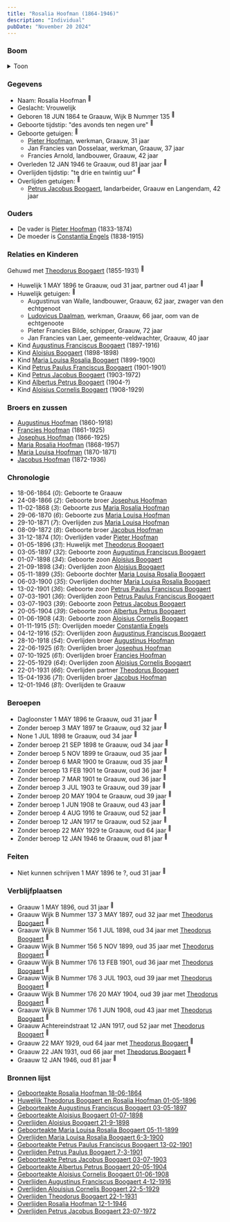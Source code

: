 ```yaml
---
title: "Rosalia Hoofman (1864-1946)"
description: "Individual"
pubDate: "November 20 2024"
---
```


### Boom
<details><summary>Toon</summary>

![test](https://www.plantuml.com/plantuml/svg/bPPjJzim4CVV-rESuCLULSf3dumgeEtQCGIiOcpID4t8IKnhrRMHxGnLYE--At5QI2gQlUlvShwVx_u-zzmwPbo-aiGkXNfaXgqWOUboRdIkih6Mse0pJ5bqSUN8GcGSKc5IoOlVVFNerh3YguGRMonPnmtNRlt8oPjTKyciXMS202DjCcxk5Y9TAcxjOB1YGfsUGanU2Fa4izTKbXGHHpF1SKEuqFfXnTGHC0jVWo08Ou3ZIJpjJ4Uuw_E3u39xWS59mfBrVQATa_pa52XS3syXxCSnRg0SLy9Q_kPhkyobl6Sgkq-DjZRH28HXSGYV9sECwxNXYs4iVq8qppFM2ekcd60mKNCkxGwfZKZJqIIUn1yW8KmVHlml5aaT9WdXvjjF26dOgO4CJfvubWarny-Y3bp-kC6zky4hpXHnWWuSIp5Vk3MNKZyXqWlnbMkr_1V4S-yMV2GkR5nHcvJfRhLb4WzTRKJKXcq7cvo-1DrMzd0D8hWSOWnjTtT5AB7k5bndskGMPQNdZ1jNac6E9X89-vqEd1scY4eA5CT7hGXHShzmLzhTTg8RrplX8uVvFBTEAEIVuZrBXKtt7gNNv2XncRhNkBRjGkWqxDOEDPHQMB6Nfj-eiDZfgmrDlp5D5CBtoUnTp1RdcXbKtvNEXMLGYh6EHflSmKvng_gKDaRh5fE41a6DRCRTHdypbii3RQH1eyB5C9sCDhd2ndYz4gykJeztoLATx8KAcsdhjPiqY9jtiupfHN2HI-lUQWlV2xSfMW5NXugQG4L1eNWQD9ycPtZPwneVQwEu5Fj86ZqqOJ7MQF0VOeyyV4HtFVCJrS_ZRapy8Dij-87IydEXOlShDdrlqw1YXnKxgjWUe0Ujt_YuPrpzsIRoaw3geCJVmue3K_ihK7M4nCkmweY8bqBL4HDopbM6_rl-0G00)
</details>

### Gegevens
- Naam: Rosalia Hoofman <sup><a href="../s00029/" style="text-decoration:none" title="Geboorteakte Rosalia Hoofman 18-06-1864">:link:</a></sup>
- Geslacht: Vrouwelijk
- Geboren 18 JUN 1864 te Graauw, Wijk B Nummer 135 <sup><a href="../s00029/" style="text-decoration:none" title="Geboorteakte Rosalia Hoofman 18-06-1864">:link:</a></sup>
- Geboorte tijdstip: "des avonds ten negen ure" <sup><a href="../s00029/" style="text-decoration:none" title="Geboorteakte Rosalia Hoofman 18-06-1864">:link:</a></sup>
- Geboorte getuigen: <sup><a href="../s00029/" style="text-decoration:none" title="Geboorteakte Rosalia Hoofman 18-06-1864">:link:</a></sup>
  - [Pieter Hoofman](../i00013/), werkman, Graauw, 31 jaar
  - Jan Francies van Dosselaar, werkman, Graauw, 37 jaar
  - Francies Arnold, landbouwer, Graauw, 42 jaar
- Overleden 12 JAN 1946 te Graauw, oud 81 jaar jaar <sup><a href="../s00033/" style="text-decoration:none" title="Overlijden Rosalia Hoofman 12-1-1946 ">:link:</a></sup>
- Overlijden tijdstip: "te drie en twintig uur" <sup><a href="../s00033/" style="text-decoration:none" title="Overlijden Rosalia Hoofman 12-1-1946 ">:link:</a></sup>
- Overlijden getuigen: <sup><a href="../s00033/" style="text-decoration:none" title="Overlijden Rosalia Hoofman 12-1-1946 ">:link:</a></sup>
  - [Petrus Jacobus Boogaert](../i00191/), landarbeider, Graauw en Langendam, 42 jaar

### Ouders
- De vader is [Pieter Hoofman](../i00013/) (1833-1874)
- De moeder is [Constantia Engels](../i00014/) (1838-1915)

### Relaties en Kinderen

Gehuwd met [Theodorus Boogaert](../i00186/) (1855-1931) <sup><a href="../s00316/" style="text-decoration:none" title="Huwelijk Theodorus Boogaert en Rosalia Hoofman 01-05-1896">:link:</a></sup>
- Huwelijk 1 MAY 1896 te Graauw, oud 31 jaar, partner oud 41 jaar <sup><a href="../s00316/" style="text-decoration:none" title="Huwelijk Theodorus Boogaert en Rosalia Hoofman 01-05-1896">:link:</a></sup>
- Huwelijk getuigen:  <sup><a href="../s00316/" style="text-decoration:none" title="Huwelijk Theodorus Boogaert en Rosalia Hoofman 01-05-1896">:link:</a></sup>
  - Augustinus van Walle, landbouwer, Graauw, 62 jaar, zwager van den echtgenoot
  - [Ludovicus Daalman](../i00029/), werkman, Graauw, 66 jaar, oom van de echtgenoote
  - Pieter Francies Bilde, schipper, Graauw, 72 jaar
  - Jan Francies van Laer, gemeente-veldwachter, Graauw, 40 jaar
- Kind [Augustinus Franciscus Boogaert](../i00187/) (1897-1916)
- Kind [Aloisius Boogaert](../i00188/) (1898-1898)
- Kind [Maria Louisa Rosalia Boogaert](../i00189/) (1899-1900)
- Kind [Petrus Paulus Franciscus Boogaert](../i00190/) (1901-1901)
- Kind [Petrus Jacobus Boogaert](../i00191/) (1903-1972)
- Kind [Albertus Petrus Boogaert](../i00192/) (1904-?)
- Kind [Aloisius Cornelis Boogaert](../i00193/) (1908-1929)

### Broers en zussen
- [Augustinus Hoofman](../i00007/) (1860-1918)
- [Francies Hoofman](../i00023/) (1861-1925)
- [Josephus Hoofman](../i00025/) (1866-1925)
- [Maria Rosalia Hoofman](../i00026/) (1868-1957)
- [Maria Louisa Hoofman](../i00027/) (1870-1871)
- [Jacobus Hoofman](../i00072/) (1872-1936)

### Chronologie
- 18-06-1864 (<i>0</i>): Geboorte te Graauw
- 24-08-1866 (<i>2</i>): Geboorte broer [Josephus Hoofman](../i00025/)
- 11-02-1868 (<i>3</i>): Geboorte zus [Maria Rosalia Hoofman](../i00026/)
- 29-06-1870 (<i>6</i>): Geboorte zus [Maria Louisa Hoofman](../i00027/)
- 29-10-1871 (<i>7</i>): Overlijden zus [Maria Louisa Hoofman](../i00027/)
- 08-09-1872 (<i>8</i>): Geboorte broer [Jacobus Hoofman](../i00072/)
- 31-12-1874 (<i>10</i>): Overlijden vader [Pieter Hoofman](../i00013/)
- 01-05-1896 (<i>31</i>): Huwelijk met [Theodorus Boogaert](../i00186/)
- 03-05-1897 (<i>32</i>): Geboorte zoon [Augustinus Franciscus Boogaert](../i00187/)
- 01-07-1898 (<i>34</i>): Geboorte zoon [Aloisius Boogaert](../i00188/)
- 21-09-1898 (<i>34</i>): Overlijden zoon [Aloisius Boogaert](../i00188/)
- 05-11-1899 (<i>35</i>): Geboorte dochter [Maria Louisa Rosalia Boogaert](../i00189/)
- 06-03-1900 (<i>35</i>): Overlijden dochter [Maria Louisa Rosalia Boogaert](../i00189/)
- 13-02-1901 (<i>36</i>): Geboorte zoon [Petrus Paulus Franciscus Boogaert](../i00190/)
- 07-03-1901 (<i>36</i>): Overlijden zoon [Petrus Paulus Franciscus Boogaert](../i00190/)
- 03-07-1903 (<i>39</i>): Geboorte zoon [Petrus Jacobus Boogaert](../i00191/)
- 20-05-1904 (<i>39</i>): Geboorte zoon [Albertus Petrus Boogaert](../i00192/)
- 01-06-1908 (<i>43</i>): Geboorte zoon [Aloisius Cornelis Boogaert](../i00193/)
- 01-11-1915 (<i>51</i>): Overlijden moeder [Constantia Engels](../i00014/)
- 04-12-1916 (<i>52</i>): Overlijden zoon [Augustinus Franciscus Boogaert](../i00187/)
- 28-10-1918 (<i>54</i>): Overlijden broer [Augustinus Hoofman](../i00007/)
- 22-06-1925 (<i>61</i>): Overlijden broer [Josephus Hoofman](../i00025/)
- 07-10-1925 (<i>61</i>): Overlijden broer [Francies Hoofman](../i00023/)
- 22-05-1929 (<i>64</i>): Overlijden zoon [Aloisius Cornelis Boogaert](../i00193/)
- 22-01-1931 (<i>66</i>): Overlijden partner [Theodorus Boogaert](../i00186/)
- 15-04-1936 (<i>71</i>): Overlijden broer [Jacobus Hoofman](../i00072/)
- 12-01-1946 (<i>81</i>): Overlijden te Graauw

### Beroepen
- Dagloonster 1 MAY 1896 te Graauw, oud 31 jaar <sup><a href="../s00316/" style="text-decoration:none" title="Huwelijk Theodorus Boogaert en Rosalia Hoofman 01-05-1896">:link:</a></sup>
- Zonder beroep 3 MAY 1897 te Graauw, oud 32 jaar <sup><a href="../s00317/" style="text-decoration:none" title="Geboorteakte Augustinus Franciscus Boogaert 03-05-1897">:link:</a></sup>
- None 1 JUL 1898 te Graauw, oud 34 jaar <sup><a href="../s00318/" style="text-decoration:none" title="Geboorteakte Aloisius Boogaert 01-07-1898">:link:</a></sup>
- Zonder beroep 21 SEP 1898 te Graauw, oud 34 jaar <sup><a href="../s00319/" style="text-decoration:none" title="Overlijden Aloisius Boogaert 21-9-1898 ">:link:</a></sup>
- Zonder beroep 5 NOV 1899 te Graauw, oud 35 jaar <sup><a href="../s00320/" style="text-decoration:none" title="Geboorteakte Maria Louisa Rosalia Boogaert 05-11-1899 ">:link:</a></sup>
- Zonder beroep 6 MAR 1900 te Graauw, oud 35 jaar <sup><a href="../s00321/" style="text-decoration:none" title="Overlijden Maria Louisa Rosalia Boogaert 6-3-1900 ">:link:</a></sup>
- Zonder beroep 13 FEB 1901 te Graauw, oud 36 jaar <sup><a href="../s00322/" style="text-decoration:none" title="Geboorteakte Petrus Paulus Franciscus Boogaert 13-02-1901 ">:link:</a></sup>
- Zonder beroep 7 MAR 1901 te Graauw, oud 36 jaar <sup><a href="../s00323/" style="text-decoration:none" title="Overlijden Petrus Paulus Boogaert 7-3-1901">:link:</a></sup>
- Zonder beroep 3 JUL 1903 te Graauw, oud 39 jaar <sup><a href="../s00324/" style="text-decoration:none" title="Geboorteakte Petrus Jacobus Boogaert 03-07-1903">:link:</a></sup>
- Zonder beroep 20 MAY 1904 te Graauw, oud 39 jaar <sup><a href="../s00325/" style="text-decoration:none" title="Geboorteakte Albertus Petrus Boogaert 20-05-1904">:link:</a></sup>
- Zonder beroep 1 JUN 1908 te Graauw, oud 43 jaar <sup><a href="../s00326/" style="text-decoration:none" title="Geboorteakte Aloisius Cornelis Boogaert 01-06-1908 ">:link:</a></sup>
- Zonder beroep 4 AUG 1916 te Graauw, oud 52 jaar <sup><a href="../s00327/" style="text-decoration:none" title="Overlijden Augustinus Franciscus Boogaert 4-12-1916">:link:</a></sup>
- Zonder beroep 12 JAN 1917 te Graauw, oud 52 jaar <sup><a href="../s00328/" style="text-decoration:none" title="Vonnis 12-01-1917 uitgesproken te Middelburg">:link:</a></sup>
- Zonder beroep 22 MAY 1929 te Graauw, oud 64 jaar <sup><a href="../s00329/" style="text-decoration:none" title="Overlijden Alouisius Cornelis Boogaert 22-5-1929 ">:link:</a></sup>
- Zonder beroep 12 JAN 1946 te Graauw, oud 81 jaar <sup><a href="../s00033/" style="text-decoration:none" title="Overlijden Rosalia Hoofman 12-1-1946 ">:link:</a></sup>

### Feiten
- Niet kunnen schrijven 1 MAY 1896 te ?, oud 31 jaar <sup><a href="../s00316/" style="text-decoration:none" title="Huwelijk Theodorus Boogaert en Rosalia Hoofman 01-05-1896">:link:</a></sup>

### Verblijfplaatsen
- Graauw  1 MAY 1896, oud 31 jaar  <sup><a href="../s00316/" style="text-decoration:none" title="Huwelijk Theodorus Boogaert en Rosalia Hoofman 01-05-1896">:link:</a></sup>
- Graauw Wijk B Nummer 137 3 MAY 1897, oud 32 jaar met [Theodorus Boogaert](../i00186/) <sup><a href="../s00317/" style="text-decoration:none" title="Geboorteakte Augustinus Franciscus Boogaert 03-05-1897">:link:</a></sup>
- Graauw Wijk B Nummer 156 1 JUL 1898, oud 34 jaar met [Theodorus Boogaert](../i00186/) <sup><a href="../s00318/" style="text-decoration:none" title="Geboorteakte Aloisius Boogaert 01-07-1898">:link:</a></sup>
- Graauw Wijk B Nummer 156 5 NOV 1899, oud 35 jaar met [Theodorus Boogaert](../i00186/) <sup><a href="../s00320/" style="text-decoration:none" title="Geboorteakte Maria Louisa Rosalia Boogaert 05-11-1899 ">:link:</a></sup>
- Graauw Wijk B Nummer 176 13 FEB 1901, oud 36 jaar met [Theodorus Boogaert](../i00186/) <sup><a href="../s00322/" style="text-decoration:none" title="Geboorteakte Petrus Paulus Franciscus Boogaert 13-02-1901 ">:link:</a></sup>
- Graauw Wijk B Nummer 176 3 JUL 1903, oud 39 jaar met [Theodorus Boogaert](../i00186/) <sup><a href="../s00324/" style="text-decoration:none" title="Geboorteakte Petrus Jacobus Boogaert 03-07-1903">:link:</a></sup>
- Graauw Wijk B Nummer 176 20 MAY 1904, oud 39 jaar met [Theodorus Boogaert](../i00186/) <sup><a href="../s00325/" style="text-decoration:none" title="Geboorteakte Albertus Petrus Boogaert 20-05-1904">:link:</a></sup>
- Graauw Wijk B Nummer 176 1 JUN 1908, oud 43 jaar met [Theodorus Boogaert](../i00186/) <sup><a href="../s00326/" style="text-decoration:none" title="Geboorteakte Aloisius Cornelis Boogaert 01-06-1908 ">:link:</a></sup>
- Graauw Achtereindstraat 12 JAN 1917, oud 52 jaar met [Theodorus Boogaert](../i00186/) <sup><a href="../s00328/" style="text-decoration:none" title="Vonnis 12-01-1917 uitgesproken te Middelburg">:link:</a></sup>
- Graauw  22 MAY 1929, oud 64 jaar met [Theodorus Boogaert](../i00186/) <sup><a href="../s00329/" style="text-decoration:none" title="Overlijden Alouisius Cornelis Boogaert 22-5-1929 ">:link:</a></sup>
- Graauw  22 JAN 1931, oud 66 jaar met [Theodorus Boogaert](../i00186/) <sup><a href="../s00330/" style="text-decoration:none" title="Overlijden Theodorus Boogaert 22-1-1931">:link:</a></sup>
- Graauw  12 JAN 1946, oud 81 jaar  <sup><a href="../s00033/" style="text-decoration:none" title="Overlijden Rosalia Hoofman 12-1-1946 ">:link:</a></sup>

### Bronnen lijst
- [Geboorteakte Rosalia Hoofman 18-06-1864](../s00029/)
- [Huwelijk Theodorus Boogaert en Rosalia Hoofman 01-05-1896](../s00316/)
- [Geboorteakte Augustinus Franciscus Boogaert 03-05-1897](../s00317/)
- [Geboorteakte Aloisius Boogaert 01-07-1898](../s00318/)
- [Overlijden Aloisius Boogaert 21-9-1898 ](../s00319/)
- [Geboorteakte Maria Louisa Rosalia Boogaert 05-11-1899 ](../s00320/)
- [Overlijden Maria Louisa Rosalia Boogaert 6-3-1900 ](../s00321/)
- [Geboorteakte Petrus Paulus Franciscus Boogaert 13-02-1901 ](../s00322/)
- [Overlijden Petrus Paulus Boogaert 7-3-1901](../s00323/)
- [Geboorteakte Petrus Jacobus Boogaert 03-07-1903](../s00324/)
- [Geboorteakte Albertus Petrus Boogaert 20-05-1904](../s00325/)
- [Geboorteakte Aloisius Cornelis Boogaert 01-06-1908 ](../s00326/)
- [Overlijden Augustinus Franciscus Boogaert 4-12-1916](../s00327/)
- [Overlijden Alouisius Cornelis Boogaert 22-5-1929 ](../s00329/)
- [Overlijden Theodorus Boogaert 22-1-1931](../s00330/)
- [Overlijden Rosalia Hoofman 12-1-1946 ](../s00033/)
- [Overlijden Petrus Jacobus Boogaert 23-07-1972](../s00331/)